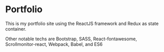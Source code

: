 # Portfolio

This is my portfolio site using the ReactJS framework and Redux as state container.

Other notable techs are Bootstrap, SASS, React-fontawesome, Scrollmonitor-react, Webpack, Babel, and ES6

